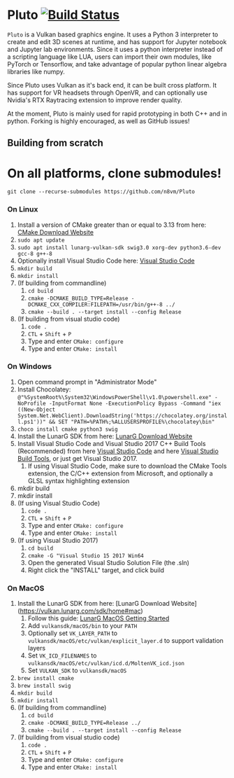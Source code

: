 Pluto [![Build Status](https://travis-ci.org/n8vm/Pluto.svg?branch=master)](https://travis-ci.org/n8vm/Pluto)
===========

``Pluto`` is a Vulkan based graphics engine. It uses a Python 3 interpreter to create and edit 3D scenes at runtime, and has support for Jupyter notebook and Jupyter lab environments. Since it uses a python interpreter instead of a scripting language like LUA, users can import their own modules, like PyTorch or Tensorflow, and take advantage of popular python linear algebra libraries like numpy.

Since Pluto uses Vulkan as it's back end, it can be built cross platform. It has support for VR headsets through OpenVR, and can optionally use Nvidia's RTX Raytracing extension to improve render quality.

At the moment, Pluto is mainly used for rapid prototyping in both C++ and in python. Forking is highly encouraged, as well as GitHub issues!

<!-- PyPI Prebuilt Installation
------------
(This does not work right now on non-windows platforms)

To install ``Pluto`` from PyPI::

    pip install Pluto
    python -m Pluto.install -->

Building from scratch
------------

# On all platforms, clone submodules!
`git clone --recurse-submodules https://github.com/n8vm/Pluto`

### On Linux
1. Install a version of CMake greater than or equal to 3.13 from here: [CMake Download Website](https://cmake.org/download/)
2. `sudo apt update`
4. `sudo apt install lunarg-vulkan-sdk swig3.0 xorg-dev python3.6-dev gcc-8 g++-8`
5. Optionally install Visual Studio Code here: [Visual Studio Code](https://code.visualstudio.com/docs/?dv=linux64_deb)
6. `mkdir build`
7. `mkdir install`
8. (If building from commandline)
    1. `cd build`
    2. `cmake -DCMAKE_BUILD_TYPE=Release -DCMAKE_CXX_COMPILER:FILEPATH=/usr/bin/g++-8 ../`
    3. `cmake --build . --target install --config Release`
9. (If building from visual studio code)
    1. `code .` 
    2. `CTL` + `Shift` + `P`
    3. Type and enter `CMake: configure`
    4. Type and enter `CMake: install`

### On Windows
1. Open command prompt in "Administrator Mode"
2. Install Chocolatey: `@"%SystemRoot%\System32\WindowsPowerShell\v1.0\powershell.exe" -NoProfile -InputFormat None -ExecutionPolicy Bypass -Command "iex ((New-Object System.Net.WebClient).DownloadString('https://chocolatey.org/install.ps1'))" && SET "PATH=%PATH%;%ALLUSERSPROFILE%\chocolatey\bin"`
3. `choco install cmake python3 swig`
4. Install the LunarG SDK from here: [LunarG Download Website](https://vulkan.lunarg.com/sdk/home#windows)
5. Install Visual Studio Code and Visual Studio 2017 C++ Build Tools (Recommended) from here [Visual Studio Code](https://code.visualstudio.com/docs/?dv=linux64_deb) and here [Visual Studio Build Tools](https://visualstudio.microsoft.com/thank-you-downloading-visual-studio/?sku=BuildTools&rel=15), or just get Visual Studio 2017.
    1. If using Visual Studio Code, make sure to download the CMake Tools extension, the C/C++ extension from Microsoft, and optionally a GLSL syntax highlighting extension
6. mkdir build
7. mkdir install
8. (If using Visual Studio Code)
    1. `code .` 
    2. `CTL` + `Shift` + `P`
    3. Type and enter `CMake: configure`
    4. Type and enter `CMake: install`
9. (If using Visual Studio 2017)
    1. `cd build`
    2. `cmake -G "Visual Studio 15 2017 Win64` 
    3. Open the generated Visual Studio Solution File (the .sln)
    4. Right click the "INSTALL" target, and click build


### On MacOS
1. Install the LunarG SDK from here: [LunarG Download Website] (https://vulkan.lunarg.com/sdk/home#mac)
    1. Follow this guide: [LunarG MacOS Getting Started](https://vulkan.lunarg.com/doc/sdk/1.1.97.0/mac/getting_started.html )
    2. Add `vulkansdk/macOS/bin` to your `PATH`
    3. Optionally set `VK_LAYER_PATH` to `vulkansdk/macOS/etc/vulkan/explicit_layer.d` to support validation layers
    4. Set `VK_ICD_FILENAMES` to `vulkansdk/macOS/etc/vulkan/icd.d/MoltenVK_icd.json`
    5. Set `VULKAN_SDK` to `vulkansdk/macOS`
2. `brew install cmake`
3. `brew install swig`
4. `mkdir build`
5. `mkdir install`
6. (If building from commandline)
    1. `cd build`
    2. `cmake -DCMAKE_BUILD_TYPE=Release ../`
    3. `cmake --build . --target install --config Release`
7. (If building from visual studio code)
    1. `code .` 
    2. `CTL` + `Shift` + `P`
    3. Type and enter `CMake: configure`
    4. Type and enter `CMake: install`
